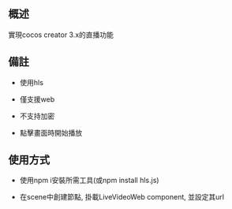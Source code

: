 ## 概述

實現cocos creator 3.x的直播功能

## 備註

- 使用hls

- 僅支援web

- 不支持加密

- 點擊畫面時開始播放

## 使用方式

- 使用npm i安裝所需工具(或npm install hls.js)

- 在scene中創建節點, 掛載LiveVideoWeb component, 並設定其url
